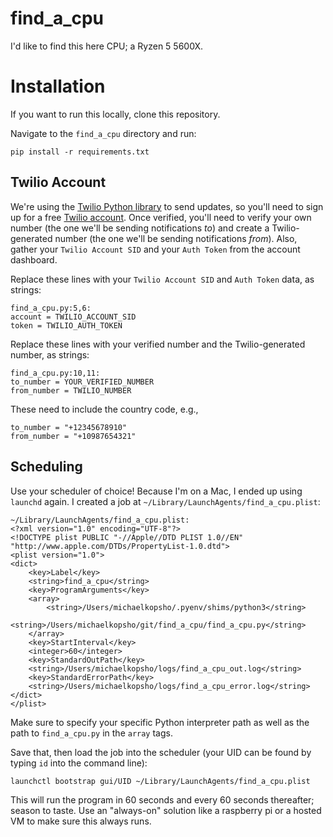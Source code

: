# find_a_cpu
I'd like to find this here CPU; a Ryzen 5 5600X.

# Installation
If you want to run this locally, clone this repository.

Navigate to the `find_a_cpu` directory and run:
```
pip install -r requirements.txt
```

## Twilio Account
We're using the [Twilio Python library](https://pypi.org/project/twilio/) to send updates, so you'll need to sign up for a free [Twilio account](https://www.twilio.com/). Once verified, you'll need to verify your own number (the one we'll be sending notifications _to_) and create a Twilio-generated number (the one we'll be sending notifications _from_). Also, gather your `Twilio Account SID` and your `Auth Token` from the account dashboard.

Replace these lines with your `Twilio Account SID` and `Auth Token` data, as strings:
```
find_a_cpu.py:5,6:
account = TWILIO_ACCOUNT_SID
token = TWILIO_AUTH_TOKEN
```

Replace these lines with your verified number and the Twilio-generated number, as strings:
```
find_a_cpu.py:10,11:
to_number = YOUR_VERIFIED_NUMBER
from_number = TWILIO_NUMBER
```

These need to include the country code, e.g.,
```
to_number = "+12345678910"
from_number = "+10987654321"
```

## Scheduling
Use your scheduler of choice! Because I'm on a Mac, I ended up using `launchd` again. I created a job at `~/Library/LaunchAgents/find_a_cpu.plist`:
```
~/Library/LaunchAgents/find_a_cpu.plist:
<?xml version="1.0" encoding="UTF-8"?>
<!DOCTYPE plist PUBLIC "-//Apple//DTD PLIST 1.0//EN" "http://www.apple.com/DTDs/PropertyList-1.0.dtd">
<plist version="1.0">
<dict>
    <key>Label</key>
    <string>find_a_cpu</string>
    <key>ProgramArguments</key>
    <array>
        <string>/Users/michaelkopsho/.pyenv/shims/python3</string>
        <string>/Users/michaelkopsho/git/find_a_cpu/find_a_cpu.py</string>
    </array>
    <key>StartInterval</key>
    <integer>60</integer>
    <key>StandardOutPath</key>
    <string>/Users/michaelkopsho/logs/find_a_cpu_out.log</string>
    <key>StandardErrorPath</key>
    <string>/Users/michaelkopsho/logs/find_a_cpu_error.log</string>
</dict>
</plist>
```
Make sure to specify your specific Python interpreter path as well as the path to `find_a_cpu.py` in the `array` tags.

Save that, then load the job into the scheduler (your UID can be found by typing `id` into the command line):
```
launchctl bootstrap gui/UID ~/Library/LaunchAgents/find_a_cpu.plist
```

This will run the program in 60 seconds and every 60 seconds thereafter; season to taste. Use an "always-on" solution like a raspberry pi or a hosted VM to make sure this always runs.

